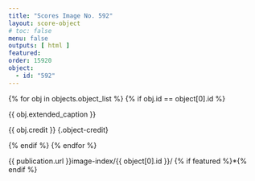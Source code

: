 ```yaml
---
title: "Scores Image No. 592"
layout: score-object
# toc: false
menu: false
outputs: [ html ]
featured: 
order: 15920
object:
  - id: "592"
---
```


{% for obj in objects.object_list %}
{% if obj.id == object[0].id %}

{{ obj.extended_caption }}

{{ obj.credit }} {.object-credit}

{% endif %}
{% endfor %}

<div class="object-credit object-url is-print-only">

{{ publication.url }}image-index/{{ object[0].id }}/ {% if featured %}*{% endif %}

</div>
